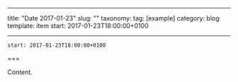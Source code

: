 
---
title: "Date 2017-01-23"
slug: ""
taxonomy:
tag: [example]
category: blog
template: item
start: 2017-01-23T18:00:00+0100

---

``start: 2017-01-23T18:00:00+0100``

===

Content.
